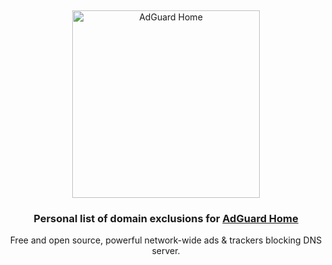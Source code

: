 &nbsp;
<p align="center">
  <img src="https://cdn.adguard.com/public/Adguard/Common/adguard_home.svg" width="300px" alt="AdGuard Home" />
</p>
<h3 align="center">  Personal list of domain exclusions for
  <a href="https://adguard.com/en/adguard-home/overview.html">AdGuard Home</a></h3>
<p align="center">
  Free and open source, powerful network-wide ads & trackers blocking DNS server.
  <a href=""></a>
</p>
